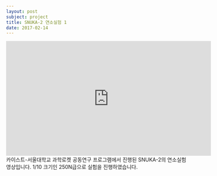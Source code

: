 ```yaml
---
layout: post
subject: project
title: SNUKA-2 연소실험 1
date: 2017-02-14
---
```

<iframe width="560" height="315" src="https://www.youtube.com/embed/xb7xSEGSMvE" frameborder="0" allowfullscreen></iframe>
카이스트-서울대학교 과학로켓 공동연구 프로그램에서 진행된 SNUKA-2의 연소실험 영상입니다. 1/10 크기인 250N급으로 실험을 진행하였습니다.
